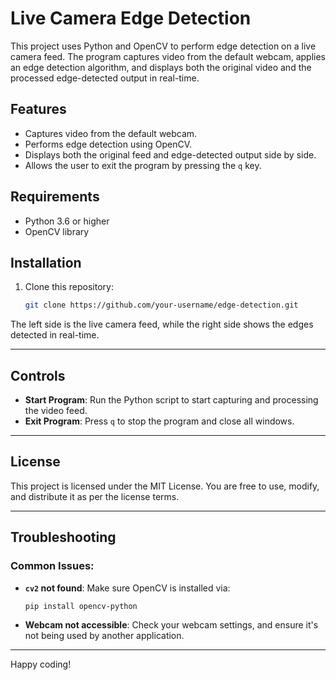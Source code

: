 # Live Camera Edge Detection

This project uses Python and OpenCV to perform edge detection on a live camera feed. The program captures video from the default webcam, applies an edge detection algorithm, and displays both the original video and the processed edge-detected output in real-time.

## Features
- Captures video from the default webcam.
- Performs edge detection using OpenCV.
- Displays both the original feed and edge-detected output side by side.
- Allows the user to exit the program by pressing the `q` key.

## Requirements
- Python 3.6 or higher
- OpenCV library

## Installation
1. Clone this repository:
   ```bash
   git clone https://github.com/your-username/edge-detection.git
   
The left side is the live camera feed, while the right side shows the edges detected in real-time.

---

## Controls

- **Start Program**: Run the Python script to start capturing and processing the video feed.
- **Exit Program**: Press `q` to stop the program and close all windows.

---

## License

This project is licensed under the MIT License. You are free to use, modify, and distribute it as per the license terms.

---

## Troubleshooting

### Common Issues:
- **`cv2` not found**:
  Make sure OpenCV is installed via:
  ```bash
  pip install opencv-python
  ```
- **Webcam not accessible**:
  Check your webcam settings, and ensure it's not being used by another application.

---

Happy coding!
